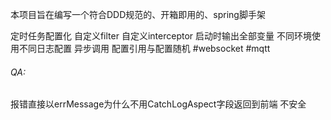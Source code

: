 本项目旨在编写一个符合DDD规范的、开箱即用的、spring脚手架

定时任务配置化
自定义filter
自定义interceptor
启动时输出全部变量
不同环境使用不同日志配置
异步调用
配置引用与配置随机
#websocket
#mqtt

###### QA:

报错直接以errMessage为什么不用CatchLogAspect字段返回到前端 不安全